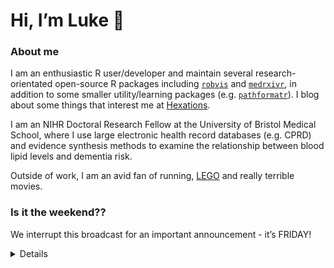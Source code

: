 
<!-- README.md is generated from README.Rmd. Please edit that file -->

# Hi, I’m Luke 👋

### About me

I am an enthusiastic R user/developer and maintain several
research-orientated open-source R packages including
[`robvis`](https://github.com/mcguinlu/robvis) and
[`medrxivr`](https://github.com/mcguinlu/medrxivr), in addition to some
smaller utility/learning packages
(e.g. [`pathformatr`](https://github.com/mcguinlu/pathformatr)). I blog
about some things that interest me at
[Hexations](https://mcguinlu.netlify.app/).

I am an NIHR Doctoral Research Fellow at the University of Bristol
Medical School, where I use large electronic health record databases
(e.g. CPRD) and evidence synthesis methods to examine the relationship
between blood lipid levels and dementia risk.

Outside of work, I am an avid fan of running,
[LEGO](https://mcguinlu.netlify.app/2021/02/02/baby-yoda-in-r/) and
really terrible movies.

### Is it the weekend??

We interrupt this broadcast for an important announcement - it’s
FRIDAY\!

<details>

This is a simple test of using GitHub Actions to automatically render a
RMarkdown file each morning, and update the text above. See the
underlying RMarkdown file
[here](https://github.com/mcguinlu/mcguinlu/blob/master/README.Rmd).

</details>
